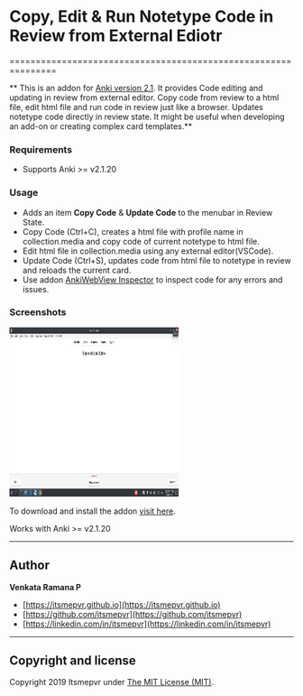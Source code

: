 
# Copy, Edit & Run Notetype Code in Review from External Ediotr
===============================================================

** This is an addon for [Anki version 2.1](https://apps.ankiweb.net/). It provides Code editing and updating in review from external editor. Copy code from review to a html file, edit html file and run code in review just like a browser. Updates notetype code directly in review state. It might be useful when developing an add-on or creating complex card templates.**

### Requirements
* Supports Anki >= v2.1.20

### Usage
* Adds an item <b>Copy Code</b> & <b>Update Code</b> to the menubar in Review State.
* Copy Code (Ctrl+C), creates a html file with profile name in collection.media and copy code of current notetype to html file. 
* Edit html file in collection.media using any external editor(VSCode).
* Update Code (Ctrl+S), updates code from html file to notetype in review and reloads the current card.
* Use addon [AnkiWebView Inspector](https://ankiweb.net/shared/info/31746032) to inspect code for any errors and issues.

### Screenshots
<img src='./screenshots/screenshot.png' style='width:300px;height:300px' />

To download and install the addon [visit here](https://ankiweb.net/shared/info/1732661953).

Works with Anki >= v2.1.20

------

## Author

**Venkata Ramana P**

+ [https://itsmepvr.github.io](https://itsmepvr.github.io)
+ [https://github.com/itsmepvr](https://github.com/itsmepvr)
+ [https://linkedin.com/in/itsmepvr](https://linkedin.com/in/itsmepvr)


------

## Copyright and license

Copyright 2019 Itsmepvr under [The MIT License (MIT)](LICENSE).
